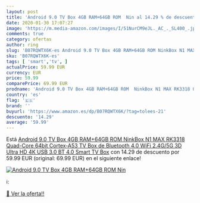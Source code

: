 ```yaml
---
layout: post
title: 'Android 9.0 TV Box 4GB RAM+64GB ROM  Nin al 14.29 % de descuento'
date: 2020-01-30 17:07:27
image: 'https://m.media-amazon.com/images/I/51NurCM9eJL._AC_._SL400_.jpg'
comments: true
category: ofertas
author: ring
slug: 'B07RQWTX6K-es Android 9.0 TV Box 4GB RAM+64GB ROM NinkBox N1 MAX RK3318...'
sku: 'B07RQWTX6K-es'
tags: [ 'smart','tv', ]
actualPrice: 59.99 EUR
currency: EUR
price: 59.99
comparePrice: 69.99 EUR
prodname: 'Android 9.0 TV Box 4GB RAM+64GB ROM  NinkBox N1 MAX RK3318 Quad-Core 64bit Cortex-A53  TV Box de Bluetooth 4.0  WiFi 2.4G/5G  3D Ultra HD 4K  USB 3.0  BT 4.0 Smart TV Box'
country: 'es'
flag: '🇪🇸'
brand: ''
buyurl: 'https://www.amazon.es/dp/B07RQWTX6K/?tag=tolees-21'
descuento: '14.29'
average: '59.99'
---
```


Está [Android 9.0 TV Box 4GB RAM+64GB ROM  NinkBox N1 MAX RK3318 Quad-Core 64bit Cortex-A53  TV Box de Bluetooth 4.0  WiFi 2.4G/5G  3D Ultra HD 4K  USB 3.0  BT 4.0 Smart TV Box](https://www.amazon.es/dp/B07RQWTX6K/?tag=tolees-21) con 14.29 de descuento por 59.99 EUR (original: 69.99 EUR) en el siguiente enlace!

[![Android 9.0 TV Box 4GB RAM+64GB ROM  Nin](https://m.media-amazon.com/images/I/51NurCM9eJL._AC_._SL400_.jpg)](https://www.amazon.es/dp/B07RQWTX6K/?tag=tolees-21)

ℹ️:


[🛒 Ver la oferta!!](https://www.amazon.es/dp/B07RQWTX6K/?tag=tolees-21)
